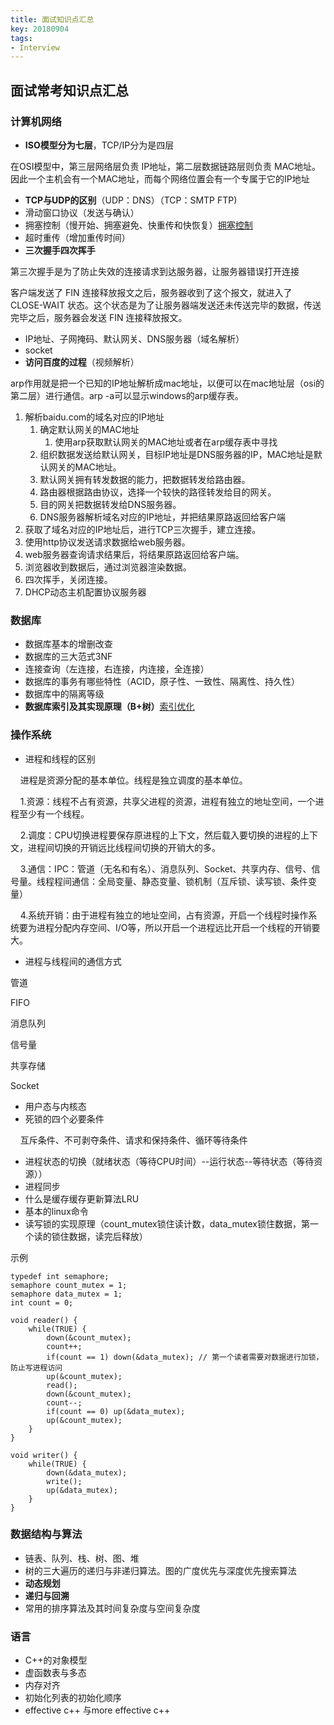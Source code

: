 ```yaml
---
title: 面试知识点汇总
key: 20180904
tags:
- Interview
---
```


## 面试常考知识点汇总
<!--more-->
### 计算机网络
- **ISO模型分为七层**，TCP/IP分为是四层

在OSI模型中，第三层网络层负责 IP地址，第二层数据链路层则负责 MAC地址。因此一个主机会有一个MAC地址，而每个网络位置会有一个专属于它的IP地址

- **TCP与UDP的区别**（UDP：DNS）（TCP：SMTP FTP)
- 滑动窗口协议（发送与确认）
- 拥塞控制（慢开始、拥塞避免、快重传和快恢复）[拥塞控制](https://www.cnblogs.com/losbyday/p/5847041.html)
- 超时重传（增加重传时间）
- **三次握手四次挥手** 

第三次握手是为了防止失效的连接请求到达服务器，让服务器错误打开连接

客户端发送了 FIN 连接释放报文之后，服务器收到了这个报文，就进入了 CLOSE-WAIT 状态。这个状态是为了让服务器端发送还未传送完毕的数据，传送完毕之后，服务器会发送 FIN 连接释放报文。

- IP地址、子网掩码、默认网关、DNS服务器（域名解析）
- socket
- **访问百度的过程**（视频解析）

arp作用就是把一个已知的IP地址解析成mac地址，以便可以在mac地址层（osi的第二层）进行通信。arp -a可以显示windows的arp缓存表。

1. 解析baidu.com的域名对应的IP地址
	1. 确定默认网关的MAC地址
		1. 使用arp获取默认网关的MAC地址或者在arp缓存表中寻找
	2. 组织数据发送给默认网关，目标IP地址是DNS服务器的IP，MAC地址是默认网关的MAC地址。
	3. 默认网关拥有转发数据的能力，把数据转发给路由器。
	4. 路由器根据路由协议，选择一个较快的路径转发给目的网关。
	5. 目的网关把数据转发给DNS服务器。
	6. DNS服务器解析域名对应的IP地址，并把结果原路返回给客户端
2. 获取了域名对应的IP地址后，进行TCP三次握手，建立连接。
3. 使用http协议发送请求数据给web服务器。
4. web服务器查询请求结果后，将结果原路返回给客户端。
5. 浏览器收到数据后，通过浏览器渲染数据。
6. 四次挥手，关闭连接。
7. DHCP动态主机配置协议服务器 

### 数据库
- 数据库基本的增删改查
- 数据库的三大范式3NF
- 连接查询（左连接，右连接，内连接，全连接）
- 数据库的事务有哪些特性（ACID，原子性、一致性、隔离性、持久性）
- 数据库中的隔离等级
- **数据库索引及其实现原理（B+树）**[索引优化](http://blog.codinglabs.org/articles/theory-of-mysql-index.html)

### 操作系统
- 进程和线程的区别

&nbsp;&nbsp;&nbsp;&nbsp;进程是资源分配的基本单位。线程是独立调度的基本单位。


&nbsp;&nbsp;&nbsp;&nbsp;1.资源：线程不占有资源，共享父进程的资源，进程有独立的地址空间，一个进程至少有一个线程。

&nbsp;&nbsp;&nbsp;&nbsp;2.调度：CPU切换进程要保存原进程的上下文，然后载入要切换的进程的上下文，进程间切换的开销远比线程间切换的开销大的多。

&nbsp;&nbsp;&nbsp;&nbsp;3.通信：IPC：管道（无名和有名）、消息队列、Socket、共享内存、信号、信号量。线程程间通信：全局变量、静态变量、锁机制（互斥锁、读写锁、条件变量）


&nbsp;&nbsp;&nbsp;&nbsp;4.系统开销：由于进程有独立的地址空间，占有资源，开启一个线程时操作系统要为进程分配内存空间、I/O等，所以开启一个进程远比开启一个线程的开销要大。

- 进程与线程间的通信方式

管道

FIFO

消息队列

信号量

共享存储

Socket

- 用户态与内核态
- 死锁的四个必要条件

&nbsp;&nbsp;&nbsp;&nbsp;互斥条件、不可剥夺条件、请求和保持条件、循环等待条件

- 进程状态的切换（就绪状态（等待CPU时间）--运行状态--等待状态（等待资源））
- 进程同步
- 什么是缓存缓存更新算法LRU
- 基本的linux命令
- 读写锁的实现原理（count_mutex锁住读计数，data_mutex锁住数据，第一个读的锁住数据，读完后释放）

示例

    typedef int semaphore;
	semaphore count_mutex = 1;
	semaphore data_mutex = 1;
	int count = 0;
	
	void reader() {
	    while(TRUE) {
	        down(&count_mutex);
	        count++;
	        if(count == 1) down(&data_mutex); // 第一个读者需要对数据进行加锁，防止写进程访问
	        up(&count_mutex);
	        read();
	        down(&count_mutex);
	        count--;
	        if(count == 0) up(&data_mutex);
	        up(&count_mutex);
	    }
	}
	
	void writer() {
	    while(TRUE) {
	        down(&data_mutex);
	        write();
	        up(&data_mutex);
	    }
	}


### 数据结构与算法
- 链表、队列、栈、树、图、堆
- 树的三大遍历的递归与非递归算法。图的广度优先与深度优先搜索算法
- **动态规划**
- **递归与回溯**
- 常用的排序算法及其时间复杂度与空间复杂度

### 语言
- C++的对象模型
- 虚函数表与多态
- 内存对齐
- 初始化列表的初始化顺序
- effective c++ 与more effective c++
